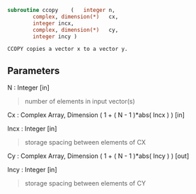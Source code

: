 ```fortran
subroutine ccopy	(	integer	n,
		complex, dimension(*)	cx,
		integer	incx,
		complex, dimension(*)	cy,
		integer	incy )
```

    CCOPY copies a vector x to a vector y.

## Parameters
N : Integer [in]
> number of elements in input vector(s)

Cx : Complex Array, Dimension ( 1 + ( N - 1 )*abs( Incx ) ) [in]

Incx : Integer [in]
> storage spacing between elements of CX

Cy : Complex Array, Dimension ( 1 + ( N - 1 )*abs( Incy ) ) [out]

Incy : Integer [in]
> storage spacing between elements of CY

